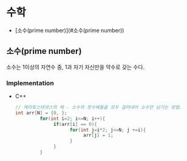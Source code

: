 # 수학
+ [소수(prime number)](#소수(prime number))



## 소수(prime number)
소수는 1이상의 자연수 중, 1과 자기 자신만을 약수로 갖는 수다.
### Implementation
+ C++
  ```c++
  // 에라토스테넷스의 체 - 소수의 정수배들을 모두 걸러내어 소수만 남기는 방법.
  int arr[N] = {0, };
           for(int i=2; i<=N; i++){
                if(arr[i] == 0){
                      for(int j=i*2; j<=N; j +=i){
                           arr[j] = 1;
                      }
                }
           }
  ```
